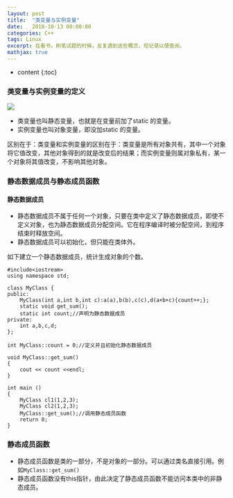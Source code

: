 ```yaml
---
layout: post
title:  "类变量与实例变量"
date:   2018-10-13 00:00:00
categories: C++
tags: Linux
excerpt: 在看书，刷笔试题的时候，反复遇到这些概念，现记录以便查阅。
mathjax: true
---
```

* content
{:toc}




### 类变量与实例变量的定义

![](http://owlypioka.bkt.clouddn.com/2018-10-28_%E7%89%9B%E5%AE%A2%E7%B1%BB%E5%8F%98%E9%87%8F.png)


- 类变量也叫静态变量，也就是在变量前加了static 的变量。<br/>
- 实例变量也叫对象变量，即没加static 的变量。<br/>

区别在于：类变量和实例变量的区别在于：类变量是所有对象共有，其中一个对象将它值改变，其他对象得到的就是改变后的结果；而实例变量则属对象私有，某一个对象将其值改变，不影响其他对象。



### 静态数据成员与静态成员函数

#### 静态数据成员

- 静态数据成员不属于任何一个对象，只要在类中定义了静态数据成员，即使不定义对象，也为静态数据成员分配空间。它在程序编译时被分配空间，到程序结束时释放空间。<br/>
- 静态数据成员可以初始化，但只能在类体外。<br/>


如下建立一个静态数据成员，统计生成对象的个数。<br/>

```
#include<iostream>
using namespace std;

class MyClass {
public:
    MyClass(int a,int b,int c):a(a),b(b),c(c),d(a+b+c){count++;};
    static void get_sum();
    static int count;//声明为静态数据成员
private:
    int a,b,c,d;
};

int MyClass::count = 0;//定义并且初始化静态数据成员

void MyClass::get_sum()
{
    cout << count <<endl;
}

int main ()
{
    MyClass cl1(1,2,3);
    MyClass cl2(1,2,3);
    MyClass::get_sum();//调用静态成员函数
    return 0;
}
```

### 静态成员函数

- 静态成员函数是类的一部分，不是对象的一部分。可以通过类名直接引用。例如`MyClass::get_sum()` <br/>
- 静态成员函数没有this指针，由此决定了静态成员函数不能访问本类中的非静态成员。<br/>


